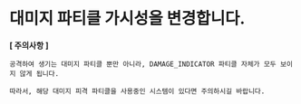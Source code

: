 # 대미지 파티클 가시성을 변경합니다.

**[ 주의사항 ]**
```
공격하여 생기는 대미지 파티클 뿐만 아니라, DAMAGE_INDICATOR 파티클 자체가 모두 보이지 않게 됩니다.

따라서, 해당 대미지 피격 파티클을 사용중인 시스템이 있다면 주의하시길 바랍니다.
```
